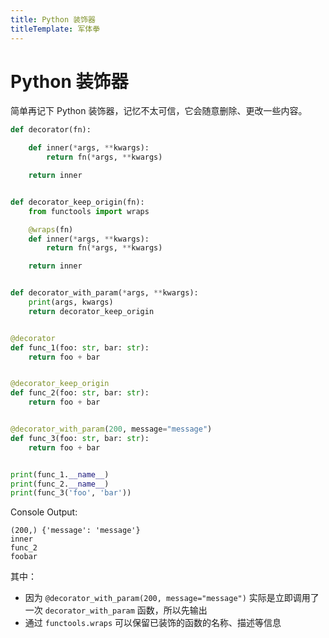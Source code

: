 ```yaml
---
title: Python 装饰器
titleTemplate: 军体拳
---
```


# Python 装饰器

简单再记下 Python 装饰器，记忆不太可信，它会随意删除、更改一些内容。

```python
def decorator(fn):

    def inner(*args, **kwargs):
        return fn(*args, **kwargs)

    return inner


def decorator_keep_origin(fn):
    from functools import wraps

    @wraps(fn)
    def inner(*args, **kwargs):
        return fn(*args, **kwargs)

    return inner


def decorator_with_param(*args, **kwargs):
    print(args, kwargs)
    return decorator_keep_origin


@decorator
def func_1(foo: str, bar: str):
    return foo + bar


@decorator_keep_origin
def func_2(foo: str, bar: str):
    return foo + bar


@decorator_with_param(200, message="message")
def func_3(foo: str, bar: str):
    return foo + bar


print(func_1.__name__)
print(func_2.__name__)
print(func_3('foo', 'bar'))
```

Console Output:

```
(200,) {'message': 'message'}
inner
func_2
foobar
```

其中：

- 因为 `@decorator_with_param(200, message="message")` 实际是立即调用了一次 `decorator_with_param` 函数，所以先输出
- 通过 `functools.wraps` 可以保留已装饰的函数的名称、描述等信息